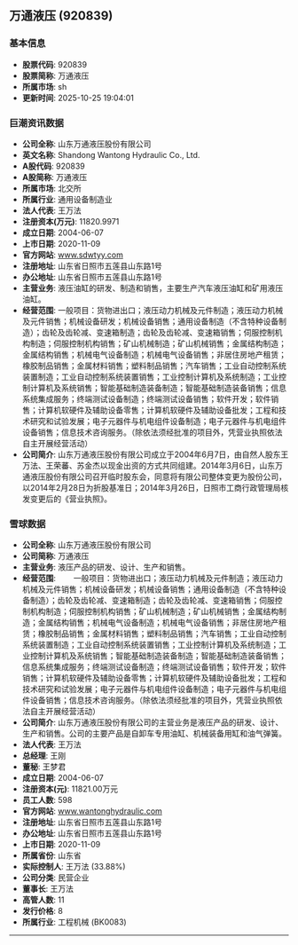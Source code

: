 ## 万通液压 (920839)

### 基本信息

- **股票代码**: 920839
- **股票简称**: 万通液压
- **所属市场**: sh
- **更新时间**: 2025-10-25 19:04:01

### 巨潮资讯数据

- **公司全称**: 山东万通液压股份有限公司
- **英文名称**: Shandong Wantong Hydraulic Co., Ltd.
- **A股代码**: 920839
- **A股简称**: 万通液压
- **所属市场**: 北交所
- **所属行业**: 通用设备制造业
- **法人代表**: 王万法
- **注册资本(万元)**: 11820.9971
- **成立日期**: 2004-06-07
- **上市日期**: 2020-11-09
- **官方网站**: www.sdwtyy.com
- **注册地址**: 山东省日照市五莲县山东路1号
- **办公地址**: 山东省日照市五莲县山东路1号
- **主营业务**: 液压油缸的研发、制造和销售，主要生产汽车液压油缸和矿用液压油缸。
- **经营范围**: 一般项目：货物进出口；液压动力机械及元件制造；液压动力机械及元件销售；机械设备研发；机械设备销售；通用设备制造（不含特种设备制造）；齿轮及齿轮减、变速箱制造；齿轮及齿轮减、变速箱销售；伺服控制机构制造；伺服控制机构销售；矿山机械制造；矿山机械销售；金属结构制造；金属结构销售；机械电气设备制造；机械电气设备销售；非居住房地产租赁；橡胶制品销售；金属材料销售；塑料制品销售；汽车销售；工业自动控制系统装置制造；工业自动控制系统装置销售；工业控制计算机及系统制造；工业控制计算机及系统销售；智能基础制造装备制造；智能基础制造装备销售；信息系统集成服务；终端测试设备制造；终端测试设备销售；软件开发；软件销售；计算机软硬件及辅助设备零售；计算机软硬件及辅助设备批发；工程和技术研究和试验发展；电子元器件与机电组件设备制造；电子元器件与机电组件设备销售；信息技术咨询服务。（除依法须经批准的项目外，凭营业执照依法自主开展经营活动）
- **公司简介**: 山东万通液压股份有限公司成立于2004年6月7日，由自然人股东王万法、王荣蕃、苏金杰以现金出资的方式共同组建。2014年3月6日，山东万通液压股份有限公司召开临时股东会，同意将有限公司整体变更为股份公司，以2014年2月28日为折股基准日；2014年3月26日，日照市工商行政管理局核发变更后的《营业执照》。

### 雪球数据

- **公司全称**: 山东万通液压股份有限公司
- **公司简称**: 万通液压
- **主营业务**: 液压产品的研发、设计、生产和销售。
- **经营范围**: 　　一般项目：货物进出口；液压动力机械及元件制造；液压动力机械及元件销售；机械设备研发；机械设备销售；通用设备制造（不含特种设备制造）；齿轮及齿轮减、变速箱制造；齿轮及齿轮减、变速箱销售；伺服控制机构制造；伺服控制机构销售；矿山机械制造；矿山机械销售；金属结构制造；金属结构销售；机械电气设备制造；机械电气设备销售；非居住房地产租赁；橡胶制品销售；金属材料销售；塑料制品销售；汽车销售；工业自动控制系统装置制造；工业自动控制系统装置销售；工业控制计算机及系统制造；工业控制计算机及系统销售；智能基础制造装备制造；智能基础制造装备销售；信息系统集成服务；终端测试设备制造；终端测试设备销售；软件开发；软件销售；计算机软硬件及辅助设备零售；计算机软硬件及辅助设备批发；工程和技术研究和试验发展；电子元器件与机电组件设备制造；电子元器件与机电组件设备销售；信息技术咨询服务。（除依法须经批准的项目外，凭营业执照依法自主开展经营活动）
- **公司简介**: 山东万通液压股份有限公司的主营业务是液压产品的研发、设计、生产和销售。公司的主要产品是自卸车专用油缸、机械装备用缸和油气弹簧。
- **法人代表**: 王万法
- **总经理**: 王刚
- **董秘**: 王梦君
- **成立日期**: 2004-06-07
- **注册资本(元)**: 11821.00万元
- **员工人数**: 598
- **官方网站**: www.wantonghydraulic.com
- **注册地址**: 山东省日照市五莲县山东路1号
- **办公地址**: 山东省日照市五莲县山东路1号
- **上市日期**: 2020-11-09
- **所属省份**: 山东省
- **实际控制人**: 王万法 (33.88%)
- **公司分类**: 民营企业
- **董事长**: 王万法
- **高管人数**: 11
- **发行价格**: 8
- **所属行业**: 工程机械 (BK0083)

---